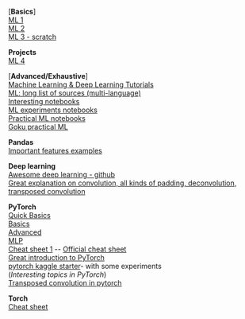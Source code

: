 [**Basics**]  
[ML 1](https://machinelearningmastery.com/machine-learning-in-python-step-by-step/)  
[ML 2](https://github.com/rhiever/Data-Analysis-and-Machine-Learning-Projects/blob/master/example-data-science-notebook/Example%20Machine%20Learning%20Notebook.ipynb)  
[ML 3 - scratch](https://github.com/zotroneneis/machine_learning_basics)  

**Projects**  
[ML 4](https://github.com/machine-learning-projects)  

[**Advanced/Exhaustive**]  
[Machine Learning & Deep Learning Tutorials](https://github.com/ujjwalkarn/Machine-Learning-Tutorials)  
[ML: long list of sources (multi-language)](https://github.com/josephmisiti/awesome-machine-learning)  
[Interesting notebooks](https://github.com/jupyter/jupyter/wiki/A-gallery-of-interesting-Jupyter-Notebooks)  
[ML experiments notebooks](https://github.com/ogrisel/notebooks)  
[Practical ML notebooks](https://github.com/XifengGuo/handson-ml)  
[Goku practical ML](https://goku.me/practicalAI)  

**Pandas**  
[Important features examples](http://nbviewer.jupyter.org/gist/wesm/4757075/PandasTour.ipynb)  

**Deep learning**  
[Awesome deep learning - github](https://github.com/ChristosChristofidis/awesome-deep-learning#tutorials)  
[Great explanation on convolution, all kinds of padding, deconvolution, transposed convolution](http://deeplearning.net/software/theano/tutorial/conv_arithmetic.html)  

**PyTorch**  
[Quick Basics](https://colab.research.google.com/github/GokuMohandas/practicalAI/blob/master/notebooks/07_PyTorch.ipynb#scrollTo=T3-6nGgvECH9)  
[Basics](https://pytorch.org/tutorials/beginner/deep_learning_60min_blitz.html)  
[Advanced](https://github.com/yunjey/pytorch-tutorial)  
[MLP](https://colab.research.google.com/github/GokuMohandas/practicalAI/blob/master/notebooks/08_Multilayer_Perceptron.ipynb)  
[Cheat sheet 1](https://github.com/Tgaaly/pytorch-cheatsheet) -- [Official cheat sheet](https://pytorch.org/tutorials/beginner/ptcheat.html)  
[Great introduction to PyTorch](http://web.cs.ucdavis.edu/~yjlee/teaching/ecs289g-winter2018/Pytorch_Tutorial.pdf)  
[pytorch kaggle starter](https://github.com/bfortuner/pytorch-kaggle-starter)- with some experiments  
(_Interesting topics in PyTorch_)  
[Transposed convolution in pytorch](https://towardsdatascience.com/is-the-transposed-convolution-layer-and-convolution-layer-the-same-thing-8655b751c3a1)  

**Torch**  
[Cheat sheet](https://github.com/torch/torch7/wiki/Cheatsheet)  
